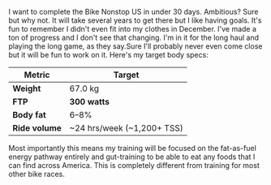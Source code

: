 I want to complete the Bike Nonstop US in under 30 days. Ambitious? Sure but why not. It will take several years to get there but I like having goals. It's fun to remember I didn't even fit into my clothes in December. I've made a ton of progress and I don't see that changing. I'm in it for the long haul and playing the long game, as they say.Sure I'll probably never even come close but it will be fun to work on it. Here's my target body specs:

| **Metric**      | **Target**                 |
| --------------- | -------------------------- |
| **Weight**      | 67.0 kg                    |
| **FTP**         | **300 watts**              |
| **Body fat**    | 6–8%                       |
| **Ride volume** | ~24 hrs/week (~1,200+ TSS) |

Most importantly this means my training will be focused on the fat-as-fuel energy pathway entirely and gut-training to be able to eat any foods that I can find across America. This is completely different from training for most other bike races.

